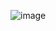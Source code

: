 ![image](https://user-images.githubusercontent.com/114199773/202333456-7febc56b-1f16-4e7a-80fd-d59eaa515621.png)

